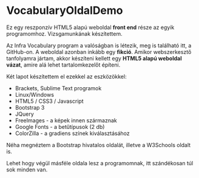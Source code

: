 # VocabularyOldalDemo
Ez egy reszponzív HTML5 alapú weboldal **front end** része az egyik programomhoz. Vizsgamunkának készítettem.

Az Infra Vocabulary program a valóságban is létezik, meg is található itt, a GitHub-on. A weboldal azonban inkább egy **fikció**. Amikor webszerkesztő tanfolyamra jártam, akkor készíteni kellett egy **HTML5 alapú weboldal vázat**, amire alá lehet tartalomkezelőt építeni.

Két lapot készítettem el ezekkel az eszközökkel:
- Brackets, Sublime Text programok
- Linux/Windows
- HTML5 / CSS3 / Javascript
- Bootstrap 3
- JQuery
- FreeImages - a képek innen származnak
- Google Fonts - a betűtípusok (2 db)
- ColorZilla - a gradiens színek kiválasztásához

Néha megnéztem a Bootstrap hivatalos oldalát, illetve a W3Schools oldalt is.

Lehet hogy végül másféle oldala lesz a programomnak, itt szándékosan túl sok minden van.
